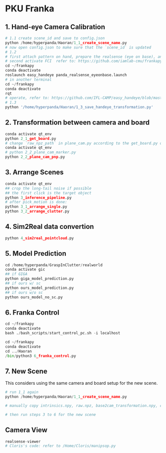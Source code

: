 # PKU Franka

## 1. Hand-eye Camera Calibration

```py
# 1.1 create scene_id and save to config.json
python /home/hyperpanda/Haoran/1_1_create_scene_name.py
# now open config.json to make sure that the `scene_id` is updated
# 1.2
# first attach pattern on hand, prepare the realsense (eye on base), and make the franka robot in blue light mode
# second activate FCI  refer to: https://github.com/iamlab-cmu/frankapy
cd ~/frankapy
conda deactivate
roslaunch easy_handeye panda_realsense_eyeonbase.launch
# in another terminal
cd ~/frankapy
conda deactivate
rqt
# operate, refer to: https://github.com/IFL-CAMP/easy_handeye/blob/master/README.md, 
# 1.3
python '/home/hyperpanda/Haoran/1_3_save_handeye_transformation.py'
```

## 2. Transformation between camera and board

```py
conda activate qt_env
python 2_1_get_board.py
# change `raw_npz_path` in plane_cam.py according to the get_board.py output
conda activate qt_env
# python 2_2_plane_cam_marker.py
python 2_2_plane_cam_pnp.py
```

## 3. Arrange Scenes

```py
conda activate qt_env
## crop the long-tail noise if possible
## the first click is the target object
python 3_inference_pipeline.py
# after pick_motion is done:
python 3_1_arrange_single.py
python 3_2_arrange_clutter.py
```

## 4. Sim2Real data convertion

```py
python 4_sim2real_pointcloud.py
```

## 5. Model Prediction

```py
cd /home/hyperpanda/GraspInClutter/realworld
conda activate gic
## if GIGA
python giga_model_prediction.py 
## if ours w/ sc
python ours_model_prediction.py
## if ours w/o sc
python ours_model_no_sc.py
```

## 6. Franka Control

```py
cd ~/frankapy
conda deactivate
bash ./bash_scripts/start_control_pc.sh -i localhost

cd ~/frankapy
conda deactivate
cd ../Haoran
/bin/python3 6_franka_control.py
```

## 7. New Scene

This considers using the same camera and board setup for the new scene.

```py
# run 1_1 again
python /home/hyperpanda/Haoran/1_1_create_scene_name.py

# manually copy intrinsics.npy, raw.npz, base2cam_transformation.npy, cam2plane_transformation.npy from old scene to new scene

# then run steps 3 to 6 for the new scene
```

## Camera View

```py
realsense-viewer
# Cloris's code: refer to /Home/Cloris/manipsop.py
```
